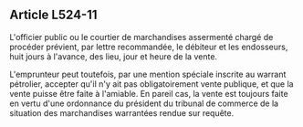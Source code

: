 Article L524-11
----
L'officier public ou le courtier de marchandises assermenté chargé de procéder
prévient, par lettre recommandée, le débiteur et les endosseurs, huit jours à
l'avance, des lieu, jour et heure de la vente.

L'emprunteur peut toutefois, par une mention spéciale inscrite au warrant
pétrolier, accepter qu'il n'y ait pas obligatoirement vente publique, et que la
vente puisse être faite à l'amiable. En pareil cas, la vente est toujours faite
en vertu d'une ordonnance du président du tribunal de commerce de la situation
des marchandises warrantées rendue sur requête.
